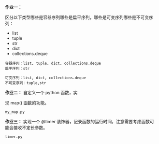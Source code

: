 **作业一：**

区分以下类型哪些是容器序列哪些是扁平序列，哪些是可变序列哪些是不可变序列：

- list
- tuple
- str
- dict
- collections.deque

~~~
容器序列：list, tuple, dict, collections.deque
扁平序列：str

可变序列：list, dict, collections.deque
不可变序列：tuple,str
~~~



**作业二：**
自定义一个 python 函数，实

现 map() 函数的功能。

~~~
my_map.py
~~~



**作业三：**
实现一个 @timer 装饰器，记录函数的运行时间，注意需要考虑函数可能会接收不定长参数。

~~~
timer.py
~~~

